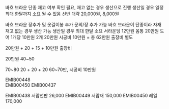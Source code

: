 바흐 브라운 단종
재고 여부 확인 필요, 재고 없는 경우 생산으로 진행
생산일 경우 일정 최대 한달까지 소요 될 수 있음
선반 대략 20,000원, 8,000원

바흐 브라운 장추가 및 옷걸이봉 추가 문의/장 추가 가능
바흐 브라운이 단종이라 자재 재고 없는 경우 생산 가능
생산일 경우 최대 한달 소요 
서라운딩 12만원
몸통 20만원
도어 1개당 10만원 2개 20만원
시공비 10만원 = 총 62만원 
출장비 별도

20만원 + 20 + 15 + 10만원 출장비


20만원
40~50

70~80
20 + 20 + 20 60~70만, 시공비 10만원

EMIB00448	
EMIB00450
EMIB00437	


EMIB00438 서랍천판 26,000
EMIB00449 서랍재 150,000
EMIB00450 레일 170,000